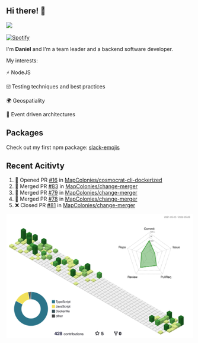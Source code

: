 ## Hi there! 👋

<p>
  <img src="https://github-readme-stats.vercel.app/api?username=syncush&theme=tokyonight">
</p>

[![Spotify](https://novatorem-rust.vercel.app/api/spotify)](https://open.spotify.com/user/syncush)

I'm **Daniel** and I'm a team leader and a backend software developer.

My interests:

⚡ NodeJS

☑️ Testing techniques and best practices

🌍 Geospatiality

🧠 Event driven architectures

## Packages
Check out my first npm package: [slack-emojis](https://www.npmjs.com/package/slack-emojis)

## Recent Acitivty
<!--START_SECTION:activity-->
1. 💪 Opened PR [#16](https://github.com/MapColonies/cosmocrat-cli-dockerized/pull/16) in [MapColonies/cosmocrat-cli-dockerized](https://github.com/MapColonies/cosmocrat-cli-dockerized)
2. 🎉 Merged PR [#83](https://github.com/MapColonies/change-merger/pull/83) in [MapColonies/change-merger](https://github.com/MapColonies/change-merger)
3. 🎉 Merged PR [#79](https://github.com/MapColonies/change-merger/pull/79) in [MapColonies/change-merger](https://github.com/MapColonies/change-merger)
4. 🎉 Merged PR [#78](https://github.com/MapColonies/change-merger/pull/78) in [MapColonies/change-merger](https://github.com/MapColonies/change-merger)
5. ❌ Closed PR [#81](https://github.com/MapColonies/change-merger/pull/81) in [MapColonies/change-merger](https://github.com/MapColonies/change-merger)
<!--END_SECTION:activity-->

![contrib](./profile-3d-contrib/profile-green-animate.svg)
